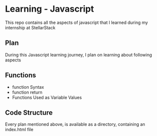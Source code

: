 # Learning - Javascript
This repo contains all the aspects of javascript that I learned during my internship at StellarStack

## Plan
During this Javascript learning journey, I plan on learning about following aspects

## Functions 
- function Syntax
- function return
- Functions Used as Variable Values


## Code Structure
Every plan mentioned above, is available as a directory, containing an index.html file


